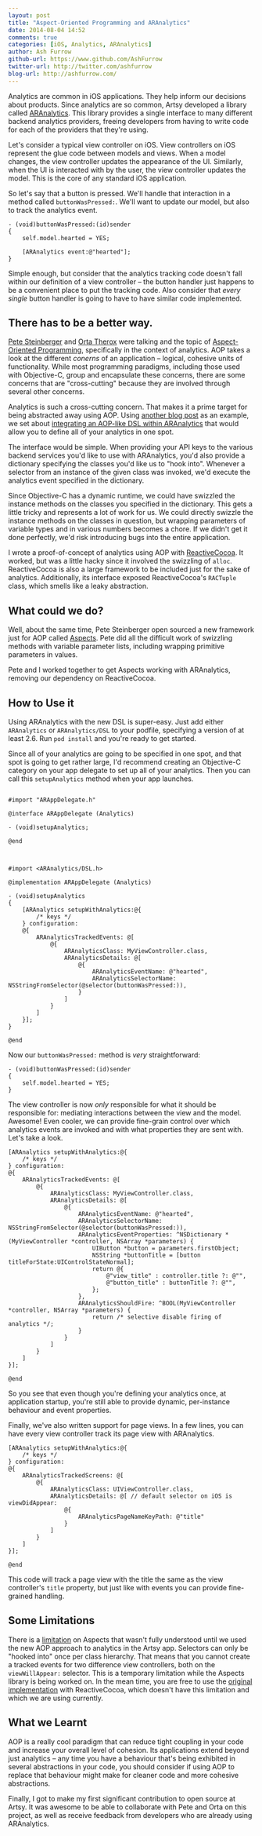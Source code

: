 ```yaml
---
layout: post
title: "Aspect-Oriented Programming and ARAnalytics"
date: 2014-08-04 14:52
comments: true
categories: [iOS, Analytics, ARAnalytics]
author: Ash Furrow
github-url: https://www.github.com/AshFurrow
twitter-url: http://twitter.com/ashfurrow
blog-url: http://ashfurrow.com/
---
```


Analytics are common in iOS applications. They help inform our decisions
about products. Since analytics are so common, Artsy developed a library called
[ARAnalytics](https://github.com/orta/ARAnalytics). This library provides a
single interface to many different backend analytics providers, freeing
developers from having to write code for each of the providers that they're
using.

Let's consider a typical view controller on iOS. View controllers on iOS
represent the glue code between models and views. When a model changes, the view
controller updates the appearance of the UI. Similarly, when the UI is
interacted with by the user, the view controller updates the model. This is the
core of any standard iOS application.

So let's say that a button is pressed. We'll handle that interaction in a
method called `buttonWasPressed:`. We'll want to update our model, but also to
track the analytics event.

``` objc
- (void)buttonWasPressed:(id)sender
{
	self.model.hearted = YES;

	[ARAnalytics event:@"hearted"];
}
```

Simple enough, but consider that the analytics tracking code doesn't fall within
our definition of a view controller – the button handler just happens to be a
convenient place to put the tracking code. Also consider that *every single*
button handler is going to have to have similar code implemented.

## There has to be a better way.

<!-- more -->

[Pete Steinberger](http://twitter.com/steipete) and [Orta Therox](http://twitter.com/orta)
were talking and the topic of [Aspect-Oriented Programming](http://en.wikipedia.org/wiki/Aspect-oriented_programming),
specifically in the context of analytics. AOP takes a look at the different
*conerns* of an application – logical, cohesive units of functionality. While
most programming paradigms, including those used with Objective-C, group and
encapsulate these concerns, there are some concerns that are "cross-cutting"
because they are involved through several other concerns.

Analytics is such a cross-cutting concern. That makes it a prime target for
being abstracted away using AOP. Using [another blog post](http://albertodebortoli.github.io/blog/2014/03/25/an-aspect-oriented-approach-programming-to-ios-analytics/)  as an example, we set about [integrating an AOP-like DSL within ARAnalytics](https://github.com/orta/ARAnalytics/pull/74)
that would allow you to define all of your analytics in one spot.

The interface would be simple. When providing your API keys to the various
backend services you'd like to use with ARAnalytics, you'd also provide a
dictionary specifying the classes you'd like us to "hook into". Whenever a
selector from an instance of the given class was invoked, we'd execute the
analytics event specified in the dictionary.

Since Objective-C has a dynamic runtime, we could have swizzled the instance
methods on the classes you specified in the dictionary. This gets a little
tricky and represents a lot of work for us. We could directly swizzle the
instance methods on the classes in question, but wrapping parameters of variable
types and in various numbers becomes a chore. If we didn't get it done
perfectly, we'd risk introducing bugs into the entire application.

I wrote a proof-of-concept of analytics using AOP with [ReactiveCocoa](http://reactivecocoa.io).
It worked, but was a little hacky since it involved the swizzling of `alloc`.
ReactiveCocoa is also a large framework to be included just for the sake of
analytics. Additionally, its interface exposed ReactiveCocoa's `RACTuple` class,
which smells like a leaky abstraction.

## What could we do?

Well, about the same time, Pete Steinberger open sourced a new framework just
for AOP called [Aspects](https://github.com/steipete/Aspects). Pete did all the
difficult work of swizzling methods with variable parameter lists, including
wrapping primitive parameters in values.

Pete and I worked together to get Aspects working with ARAnalytics, removing our
dependency on ReactiveCocoa.

## How to Use it

Using ARAnalytics with the new DSL is super-easy. Just add either `ARAnalytics`
or `ARAnalytics/DSL` to your podfile, specifying a version of at least 2.6. Run
`pod install` and you're ready to get started.

Since all of your analytics are going to be specified in one spot, and that spot
is going to get rather large, I'd recommend creating an Objective-C category on
your app delegate to set up all of your analytics. Then you can call this
`setupAnalytics` method when your app launches.

``` objc

#import "ARAppDelegate.h"

@interface ARAppDelegate (Analytics)

- (void)setupAnalytics;

@end

```

``` objc


#import <ARAnalytics/DSL.h>

@implementation ARAppDelegate (Analytics)

- (void)setupAnalytics
{
	[ARAnalytics setupWithAnalytics:@{
		/* keys */
    } configuration:
    @{
    	ARAnalyticsTrackedEvents: @[
    		@{
    			ARAnalyticsClass: MyViewController.class,
    			ARAnalyticsDetails: @[
    				@{
    					ARAnalyticsEventName: @"hearted",
    					ARAnalyticsSelectorName: NSStringFromSelector(@selector(buttonWasPressed:)),
    				}
    			]
    		}
    	]
	}];
}

@end

```

Now our `buttonWasPressed:` method is *very* straightforward:

``` objc
- (void)buttonWasPressed:(id)sender
{
	self.model.hearted = YES;
}
```

The view controller is now *only* responsible for what it should be responsible
for: mediating interactions between the view and the model. Awesome! Even
cooler, we can provide fine-grain control over which analytics events are
invoked and with what properties they are sent with. Let's take a look.

``` objc
[ARAnalytics setupWithAnalytics:@{
	/* keys */
} configuration:
@{
	ARAnalyticsTrackedEvents: @[
		@{
			ARAnalyticsClass: MyViewController.class,
			ARAnalyticsDetails: @[
				@{
					ARAnalyticsEventName: @"hearted",
					ARAnalyticsSelectorName: NSStringFromSelector(@selector(buttonWasPressed:)),
					ARAnalyticsEventProperties: ^NSDictionary *(MyViewController *controller, NSArray *parameters) {
                        UIButton *button = parameters.firstObject;
                        NSString *buttonTitle = [button titleForState:UIControlStateNormal];
                        return @{
                            @"view_title" : controller.title ?: @"",
                            @"button_title" : buttonTitle ?: @"",
                        };
                    },
					ARAnalyticsShouldFire: ^BOOL(MyViewController *controller, NSArray *parameters) {
						return /* selective disable firing of analytics */;
					}
				}
			]
		}
	]
}];

@end

```

So you see that even though you're defining your analytics once, at application
startup, you're still able to provide dynamic, per-instance behaviour and event
properties.

Finally, we've also written support for page views. In a few lines, you can
have every view controller track its page view with ARAnalytics.

``` objc
[ARAnalytics setupWithAnalytics:@{
	/* keys */
} configuration:
@{
	ARAnalyticsTrackedScreens: @[
		@{
			ARAnalyticsClass: UIViewController.class,
			ARAnalyticsDetails: @[ // default selector on iOS is viewDidAppear:
				@{
					ARAnalyticsPageNameKeyPath: @"title"
				}
			]
		}
	]
}];

@end

```

This code will track a page view with the title the same as the view
controller's `title` property, but just like with events you can provide
fine-grained handling.

## Some Limitations

There is a [limitation](https://github.com/steipete/Aspects/issues/11) on
Aspects that wasn't fully understood until we used the new AOP approach to
analytics in the Artsy app. Selectors can only be "hooked into" once per class
hierarchy. That  means that you cannot create a tracked events for two
difference view controllers, both on the `viewWillAppear:` selector. This is a
temporary limitation while the Aspects library is being worked on. In the mean
time, you are free to use the [original implementation](https://github.com/orta/ARAnalytics/tree/ashfurrow-temporary-dsl-fix)
with ReactiveCocoa, which doesn't have this limitation and which we are using
currently.

## What we Learnt

AOP is a really cool paradigm that can reduce tight coupling in your code and
increase your overall level of cohesion. Its applications extend beyond just
analytics – any time you have a behaviour that's being exhibited in several
abstractions in your code, you should consider if using AOP to replace that
behaviour might make for cleaner code and more cohesive abstractions.

Finally, I got to make my first significant contribution to open source at
Artsy. It was awesome to be able to collaborate with Pete and Orta on this
project, as well as receive feedback from developers who are already using
ARAnalytics.
